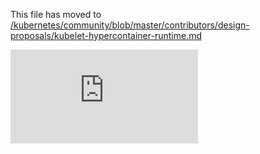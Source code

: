 This file has moved to [/kubernetes/community/blob/master/contributors/design-proposals/kubelet-hypercontainer-runtime.md](https://github.com/kubernetes/community/blob/master/contributors/design-proposals/kubelet-hypercontainer-runtime.md)


<!-- BEGIN MUNGE: GENERATED_ANALYTICS -->
[![Analytics](https://kubernetes-site.appspot.com/UA-36037335-10/GitHub/docs/proposals/kubelet-hypercontainer-runtime.md?pixel)]()
<!-- END MUNGE: GENERATED_ANALYTICS -->
